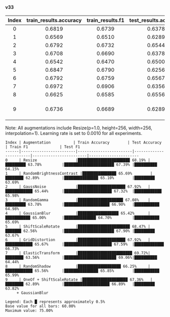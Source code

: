 #### v33
| Index | train_results.accuracy | train_results.f1 | test_results.accuracy | test_results.f1 | Augmentation |
|:-----:|:----------------------:|:----------------:|:---------------------:|:---------------:|:-------------|
| 0 | 0.6819 | 0.6739 | 0.6378 | 0.6415 | Resize |
| 1 | 0.6569 | 0.6510 | 0.6289 | 0.6369 | RandomBrightnessContrast |
| 2 | 0.6792 | 0.6732 | 0.6544 | 0.6598 | GaussNoise |
| 3 | 0.6708 | 0.6690 | 0.6378 | 0.6498 | RandomGamma |
| 4 | 0.6542 | 0.6470 | 0.6500 | 0.6569 | GaussianBlur |
| 5 | 0.6847 | 0.6790 | 0.6256 | 0.6367 | ShiftScaleRotate |
| 6 | 0.6792 | 0.6759 | 0.6567 | 0.6673 | GridDistortion |
| 7 | 0.6972 | 0.6906 | 0.6356 | 0.6444 | ElasticTransform |
| 8 | 0.6625 | 0.6585 | 0.6556 | 0.6599 | RandomShadow |
| 9 | 0.6736 | 0.6689 | 0.6289 | 0.6382 | OneOf(RandomBrightnessContrast, RandomGamma, GaussNoise) + ShiftScaleRotate + GaussianBlur |

Note: All augmentations include Resize(p=1.0, height=256, width=256, interpolation=1). Learning rate is set to 0.0010 for all experiments.

```
Index | Augmentation          | Train Accuracy        | Test Accuracy         | Train F1              | Test F1
------|------------------------|------------------------|------------------------|------------------------|----------------------
0     | Resize                 |███████████████████████ 68.19% |█████████ 63.78%         |██████████████████████ 67.39% |██████████ 64.15%
1     | RandomBrightnessContrast |███████████████ 65.69%        |████████ 62.89%          |███████████████ 65.10%        |█████████ 63.69%
2     | GaussNoise             |█████████████████████ 67.92%   |████████████ 65.44%      |█████████████████████ 67.32%  |████████████ 65.98%
3     | RandomGamma            |████████████████████ 67.08%    |█████████ 63.78%         |████████████████████ 66.90%   |███████████ 64.98%
4     | GaussianBlur           |██████████████████ 65.42%      |███████████ 65.00%       |██████████████ 64.70%         |███████████ 65.69%
5     | ShiftScaleRotate       |███████████████████████ 68.47% |███████ 62.56%           |██████████████████████ 67.90% |█████████ 63.67%
6     | GridDistortion         |█████████████████████ 67.92%   |████████████ 65.67%      |█████████████████████ 67.59%  |█████████████ 66.73%
7     | ElasticTransform       |████████████████████████ 69.72%|████████ 63.56%          |███████████████████████ 69.06%|██████████ 64.44%
8     | RandomShadow           |███████████████████ 66.25%     |████████████ 65.56%      |███████████████ 65.85%        |███████████ 65.99%
9     | OneOf + ShiftScaleRotate |████████████████████ 67.36%   |████████ 62.89%          |████████████████████ 66.89%   |█████████ 63.82%
     + GaussianBlur

Legend: Each █ represents approximately 0.5%
Base value for all bars: 60.00%
Maximum value: 75.00%
```
